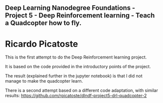 ## Deep Learning Nanodegree Foundations - Project 5 - Deep Reinforcement learning - Teach a Quadcopter how to fly.
# Ricardo Picatoste

This is the first attempt to do the Deep Reinforcement learning project.

It is based on the code provided in the introductory points of the project.

The result (explained further in the jupyter notebook) is that I did not manage to make the quadcopter learn.

There is a second attempt based on a different code adaptation, with similar results: 
https://github.com/rpicatoste/dlndf-project5-drl-quadcopter-2
